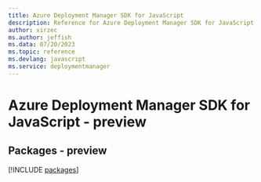 ```yaml
---
title: Azure Deployment Manager SDK for JavaScript
description: Reference for Azure Deployment Manager SDK for JavaScript
author: xirzec
ms.author: jeffish
ms.data: 07/20/2023
ms.topic: reference
ms.devlang: javascript
ms.service: deploymentmanager
---
```

# Azure Deployment Manager SDK for JavaScript - preview
## Packages - preview
[!INCLUDE [packages](deployment-manager-index.md)]